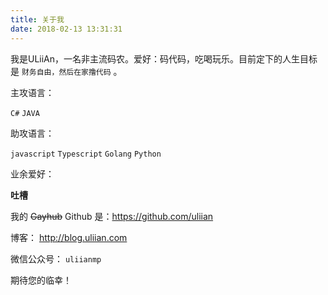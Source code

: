 ```yaml
---
title: 关于我
date: 2018-02-13 13:31:31
---
```


我是ULiiAn，一名非主流码农。爱好：码代码，吃喝玩乐。目前定下的人生目标是 `财务自由，然后在家撸代码` 。

主攻语言：

`C#` `JAVA`

助攻语言：

`javascript` `Typescript` `Golang` `Python`

业余爱好：

**吐槽**

我的 ~~Gayhub~~ Github 是：https://github.com/uliian

博客： http://blog.uliian.com

微信公众号： `uliianmp`

期待您的临幸！
